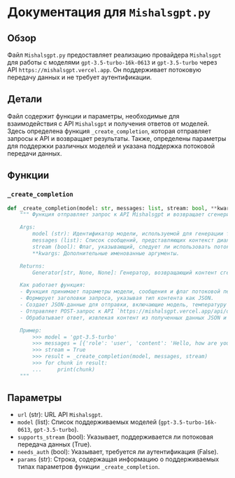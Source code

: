 # Документация для `Mishalsgpt.py`

## Обзор

Файл `Mishalsgpt.py` предоставляет реализацию провайдера `Mishalsgpt` для работы с моделями `gpt-3.5-turbo-16k-0613` и `gpt-3.5-turbo` через API `https://mishalsgpt.vercel.app`. Он поддерживает потоковую передачу данных и не требует аутентификации.

## Детали

Файл содержит функции и параметры, необходимые для взаимодействия с API `Mishalsgpt` и получения ответов от моделей. Здесь определена функция `_create_completion`, которая отправляет запросы к API и возвращает результаты. Также, определены параметры для поддержки различных моделей и указана поддержка потоковой передачи данных.

## Функции

### `_create_completion`

```python
def _create_completion(model: str, messages: list, stream: bool, **kwargs):
    """ Функция отправляет запрос к API Mishalsgpt и возвращает сгенерированный контент.

    Args:
        model (str): Идентификатор модели, используемой для генерации текста.
        messages (list): Список сообщений, представляющих контекст диалога.
        stream (bool): Флаг, указывающий, следует ли использовать потоковую передачу данных.
        **kwargs: Дополнительные именованные аргументы.

    Returns:
        Generator[str, None, None]: Генератор, возвращающий контент сгенерированного сообщения.

    Как работает функция:
    - Функция принимает параметры модели, сообщения и флаг потоковой передачи.
    - Формирует заголовки запроса, указывая тип контента как JSON.
    - Создает JSON-данные для отправки, включающие модель, температуру и сообщения.
    - Отправляет POST-запрос к API `https://mishalsgpt.vercel.app/api/openai/v1/chat/completions` с указанными заголовками и данными, используя потоковую передачу.
    - Обрабатывает ответ, извлекая контент из полученных данных JSON и возвращая его через генератор.

    Пример:
        >>> model = 'gpt-3.5-turbo'
        >>> messages = [{'role': 'user', 'content': 'Hello, how are you?'}]
        >>> stream = True
        >>> result = _create_completion(model, messages, stream)
        >>> for chunk in result:
        ...     print(chunk)
    """
```

## Параметры

- `url` (str): URL API `Mishalsgpt`.
- `model` (list): Список поддерживаемых моделей (`gpt-3.5-turbo-16k-0613`, `gpt-3.5-turbo`).
- `supports_stream` (bool): Указывает, поддерживается ли потоковая передача данных (True).
- `needs_auth` (bool): Указывает, требуется ли аутентификация (False).
- `params` (str): Строка, содержащая информацию о поддерживаемых типах параметров функции `_create_completion`.